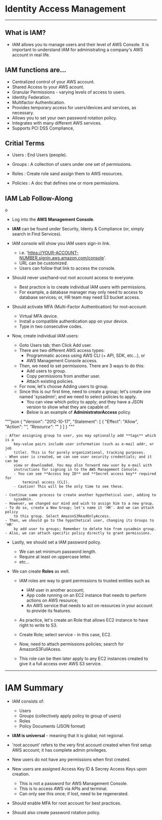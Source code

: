 # Identity Access Management

---

## What is IAM?

- IAM allows you to manage users and their level of AWS Console. It is important
    to understand IAM for administrating a company's AWS account in real life.


## IAM functions are...

- Centralized control of your AWS account.
- Shared Access to your AWS acount.
- Granular Permissions - varying levels of access to users.
- Identity Federation.
- Multifactor Authentication.
- Provides temporary access for users/devices and services, as necessary.
- Allows you to set your own password rotation policy.
- Integrates with many different AWS services.
- Supports PCI DSS Compliance,

## Critial Terms

- Users :  End Users (people).

- Groups : A collection of users under one set of permissions.

- Roles : Create role sand assign them to AWS resources.

- Policies : A doc that defines one or more permissions.


## IAM Lab Follow-Along
o
- Log into the **AWS Management Console**.

- **IAM** can be found under Security, Identy & Compliance (or, simply search in
    Find Services).

- IAM console will show you IAM users sign-in link.
    - i.e. 'https://YOUR-ACCOUNT-NUMBER.signin.aws.amazon.com/console'.
    - URL can be customized.
    - Users can follow that link to access the console.

- Should never use/hand-out root account access to everyone.
    - Best practice is to create individual IAM users with permissions.
    - For example, a database manager may only need to access to database
        services; or, HR team may need S3 bucket access.

- Should activate MFA (Multi-Factor Authentication) for root-account:
    - Virtual MFA device.
    - Install a compatible authentication app on your device.
    - Type in two consecutive codes.

- Now, create individual IAM users:
    - Goto Users tab; then Click Add user.
    - There are two different AWS access types:
        - Programmatic access using AWS CLI (+ API, SDK, etc...), or
        - AWS Management Console access.
    - Then, we need to set permissions. There are 3 ways to do this:
        - Add users to group.
        - Copy permissions from another user.
        - Attach existing policies.
    - For now, let's choose Adding users to group.
    - Since this is our first time, need to create a group; let's create one
        named 'sysadmin'; and we need to select policies to apply.
        - You can view which policy to apply; and they have a JSON version to
            show what they are capable of.
        - Below is an example of **AdministratorAccess** policy.

"""json
{
    "Version": "2012-10-17",
    "Statement": [
        {
            "Effect": "Allow",
            "Action": "*",
            "Resource": "*"
        }
    ]
}
"""

    - After assigning group to user, you may optionally add **tags** which is a
        key-value pairs include user information (such as e-mail addr, or job
        title). This is for purely organizational, tracking purposes.
    - When user is created, we can see user security credentials; and it can be
        view or downloaded. You may also forward new user by e-mail with
        instructions for signing in to the AWS Management Console.
        - You can see **Access key ID** and **Secret access key** required for
            terminal access (CLI).
        - Caution! This will be the only time to see these.

    - Continue same process to create another hypothetical user, adding to
        sysadmin.
    - However, we changed our mind and wish to assign him to a new group.
    - To do so, create a New Group; let's name it 'HR'. And we can attach policy
        to this group. Select AmazonS3ReadOnlyAccess.
    - Then, we should go to the hypothetical user, changing its Groups to 'HR'
        by add user to groups; Remember to delete him from sysadmin group.
    - Also, we can attach specific policy directly to grant permissions.

- Lastly, we should set a IAM password policy.
    - We can set minimum password length.
    - Require at least on uppercase letter.
    - etc...

- We can create **Roles** as well.
    - IAM roles are way to grant permissions to trusted entities such as
        - IAM user in another account;
        - App code running on an EC2 instance that needs to perform actions on
            AWS resource;
        - An AWS service that needs to act on resources in your account to
            provide its features.
    - As practice, let's create an Role that allows EC2 instance to have right
        to write to S3.

    - Create Role; select service - in this case, EC2.
    - Now, need to attach permissions policies; search for AmazonS3FullAcess.
    - This role can be then later apply to any EC2 instances created to give it
        a full access over AWS S3 service.

---

# IAM Summary

- IAM consists of:
    - Users
    - Groups (collectively apply policy to group of users)
    - Roles
    - Policy Documents (JSON format)

- **IAM is universal** - meaning that it is global; not regional.

- 'root account' refers to the very first account created when first setup AWS
    account; it has complete admin privileges.

- New users do not have any permissions when first created.

- New users are assigned Access Key ID & Secrey Access Keys upon creation.
    - This is not a password for AWS Management Console.
    - This is to access AWS via APIs and terminal.
    - Can only see this once; if lost, need to be regenerated.

- Should enable MFA for root account for best practices.

- Should also create password rotation policy.

